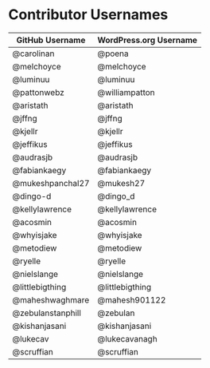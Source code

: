 # Contributor Usernames

| GitHub Username | WordPress.org Username|
| --------------- | --------------------- |
| @carolinan | @poena |
| @melchoyce | @melchoyce |
| @luminuu | @luminuu |
| @pattonwebz | @williampatton |
| @aristath | @aristath |
| @jffng | @jffng |
| @kjellr | @kjellr |
| @jeffikus | @jeffikus |
| @audrasjb | @audrasjb |
| @fabiankaegy | @fabiankaegy |
| @mukeshpanchal27 | @mukesh27 |
| @dingo-d | @dingo_d |
| @kellylawrence | @kellylawrence |
| @acosmin | @acosmin |
| @whyisjake | @whyisjake |
| @metodiew | @metodiew |
| @ryelle | @ryelle |
| @nielslange | @nielslange |
| @littlebigthing | @littlebigthing |
| @maheshwaghmare | @mahesh901122 |
| @zebulanstanphill | @zebulan |
| @kishanjasani | @kishanjasani |
| @lukecav | @lukecavanagh |
| @scruffian | @scruffian |
